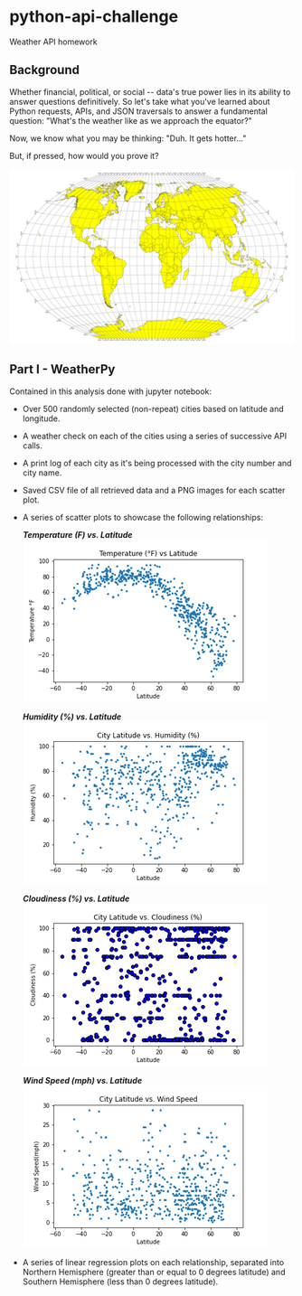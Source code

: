 # python-api-challenge
Weather API homework

## Background
Whether financial, political, or social -- data's true power lies in its ability to answer questions definitively. So let's take what you've learned about Python requests, APIs, and JSON traversals to answer a fundamental question: "What's the weather like as we approach the equator?"

Now, we know what you may be thinking: "Duh. It gets hotter..."

But, if pressed, how would you prove it?

![Summary](https://github.com/KGore12/python-api-challenge/blob/main/images/equatorsign.png)


## Part I - WeatherPy
Contained in this analysis done with jupyter notebook: 

* Over 500 randomly selected (non-repeat) cities based on latitude and longitude.

* A weather check on each of the cities using a series of successive API calls.

* A print log of each city as it's being processed with the city number and city name.

* Saved CSV file of all retrieved data and a PNG images for each scatter plot.

* A series of scatter plots to showcase the following relationships:

     **_Temperature (F) vs. Latitude_**
![Summary](https://github.com/KGore12/python-api-challenge/blob/main/images/Temperature_vs_Latitude.png)
 
     **_Humidity (%) vs. Latitude_**
![Summary](https://github.com/KGore12/python-api-challenge/blob/main/images/Latitude_vs_Humidity.png)
      
     **_Cloudiness (%) vs. Latitude_**
![Summary](https://github.com/KGore12/python-api-challenge/blob/main/images/Latitude_vs_Cloudiness.png)
      
     **_Wind Speed (mph) vs. Latitude_**
![Summary](https://github.com/KGore12/python-api-challenge/blob/main/images/Latitude_vs_WindSpeed.png)

*  A series of linear regression plots on each relationship, separated into Northern Hemisphere (greater than or equal to 0 degrees latitude) and Southern Hemisphere (less than 0 degrees latitude).



